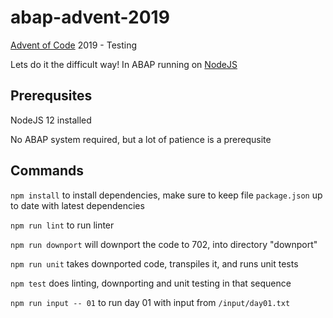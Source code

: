 # abap-advent-2019
[Advent of Code](https://adventofcode.com) 2019 - Testing

Lets do it the difficult way! In ABAP running on [NodeJS](https://nodejs.org)

## Prerequsites

NodeJS 12 installed

No ABAP system required, but a lot of patience is a prerequsite

## Commands

`npm install` to install dependencies, make sure to keep file `package.json` up to date with latest dependencies

`npm run lint` to run linter

`npm run downport` will downport the code to 702, into directory "downport"

`npm run unit` takes downported code, transpiles it, and runs unit tests

`npm test` does linting, downporting and unit testing in that sequence

`npm run input -- 01` to run day 01 with input from `/input/day01.txt`
